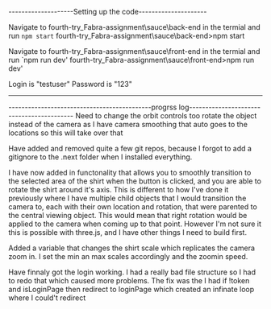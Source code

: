 

--------------------Setting up the code---------------------

Navigate to fourth-try_Fabra-assignment\sauce\back-end in the termial and run `npm start`
fourth-try_Fabra-assignment\sauce\back-end>npm start

Navigate to fourth-try_Fabra-assignment\sauce\front-end in the termial and run `npm run dev'
fourth-try_Fabra-assignment\sauce\front-end>npm run dev'

Login is "testuser"
Password is "123"


------------------------------------------------------------





















--------------------------------------------progrss log------------------------------------------
Need to change the orbit controls too rotate the object instead of the camera as I have camera smoothing that auto goes to the locations so this will take over that

Have added and removed quite a few git repos, because I forgot to add a gitignore to the .next folder when I installed everything. 


I have now added in functonality that allows you to smoothly transition to the selected area of the shirt when the button is clicked, and you are able to rotate the shirt around it's axis. This is different to how I've done it previously where I have multiple child objects that I would transition the camera to, each with their own location and rotation, that were parented to the central viewing object. This would mean that right rotation would be applied to the camera when coming up to that point. However I'm not sure it this is possible with three.js, and I have other things I need to build first. 


Added a variable that changes the shirt scale which replicates the camera zoom in. I set the min an max scales accordingly and the zoomin speed.


Have finnaly got the login working. I had a really bad file structure so I had to redo that which caused more problems. The fix was the I had if !token and isLoginPage then redirect to loginPage which created an infinate loop where I could't redirect








